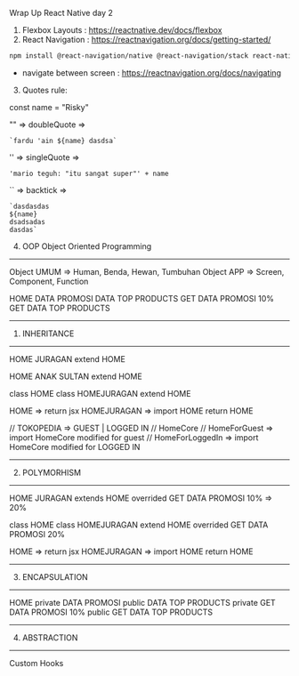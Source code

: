 Wrap Up React Native day 2
1. Flexbox Layouts :  https://reactnative.dev/docs/flexbox
2. React Navigation : https://reactnavigation.org/docs/getting-started/
```bash 
npm install @react-navigation/native @react-navigation/stack react-native-reanimated react-native-gesture-handler react-native-screens react-native-safe-area-context @react-native-community/viewpager
```
- navigate between screen : https://reactnavigation.org/docs/navigating

3. Quotes rule: 

const name = "Risky"

"" => doubleQuote => 
```
`fardu 'ain ${name} dasdsa`
```

'' => singleQuote => 
```
'mario teguh: "itu sangat super"' + name
```
`` => backtick =>   
```
`dasdasdas
${name}
dsadsadas
dasdas`
```

4. OOP
Object Oriented Programming
--------------------------
Object UMUM => Human, Benda, Hewan, Tumbuhan
Object APP => Screen, Component, Function

HOME
 DATA PROMOSI
 DATA TOP PRODUCTS
 GET DATA PROMOSI 10%
 GET DATA TOP PRODUCTS

------------------------------------------
1. INHERITANCE
------------------------------------------

HOME JURAGAN extend HOME

HOME ANAK SULTAN extend HOME


class HOME 
class HOMEJURAGAN extend HOME

HOME => return jsx 
HOMEJURAGAN => import HOME return HOME

// TOKOPEDIA => GUEST | LOGGED IN
// HomeCore 
// HomeForGuest => import HomeCore modified for guest
// HomeForLoggedIn => import HomeCore modified for LOGGED IN

------------------------------------------
2. POLYMORHISM
------------------------------------------

HOME JURAGAN extends HOME
 overrided GET DATA PROMOSI 10% => 20%

class HOME 
class HOMEJURAGAN extend HOME
 overrided GET DATA PROMOSI 20%

HOME => return jsx 
HOMEJURAGAN => import HOME return HOME


------------------------------------------
3. ENCAPSULATION
------------------------------------------
HOME
 private DATA PROMOSI
 public DATA TOP PRODUCTS
 private GET DATA PROMOSI 10%
 public GET DATA TOP PRODUCTS


------------------------------------------
4. ABSTRACTION
------------------------------------------
Custom Hooks 